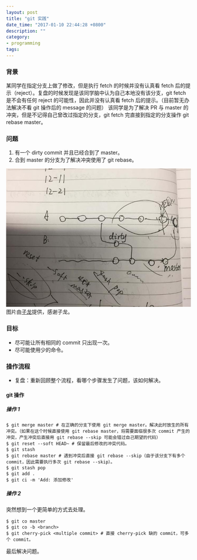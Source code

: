 ```yaml
---
layout: post
title: "git 实践"
date_time: "2017-01-10 22:44:28 +0800"
description: ""
category:
- programming
tags:
---
```


### 背景

某同学在指定分支上做了修改，但是执行 fetch 的时候并没有认真看 fetch 后的提示（reject）。复盘的时候发现是该同学脑中认为自己本地没有该分支，git fetch 是不会有任何 reject 的可能性，因此并没有认真看 fetch 后的提示。（目前暂无办法解决不看 git 操作后的 message 的问题）
该同学是为了解决 PR 与 master 的冲突，但是不记得自己曾改过指定的分支，git fetch 完直接到指定的分支操作 git rebase master。

### 问题

1. 有一个 dirty commit 并且已经合到了 master。
2. 合到 master 的分支为了解决冲突使用了 git rebase。

![](/files/images/623C22E1EF012B3376F3B5CFD4A055C7.jpeg)
图片由[子龙](http://borninsummer.com/)提供，感谢子龙。

### 目标

- 尽可能让所有相同的 commit 只出现一次。
- 尽可能使用少的命令。

### 操作流程

- 复盘：重新回顾整个流程，看哪个步骤发生了问题，该如何解决。

#### git 操作

##### 操作 1

```shell
$ git merge master # 在正确的分支下使用 git merge master。解决此时放生的所有冲突。（如果在这个时候直接使用 git rebase master，将需要面临很多次 commit 产生的冲突，产生冲突后直接用 git rebase --skip 可能会错过自己期望的代码）
$ git reset --soft HEAD~ # 保留最后修改的冲突代码。
$ git stash
$ git rebase master # 遇到冲突后直接 git rebase --skip（由于该分支下有多个 commit，因此需要执行多次 git rebase --skip）。
$ git stash pop
$ git add .
$ git ci -m 'Add: 添加修改'
```

##### 操作 2

突然想到一个更简单的方式去处理。

```shell
$ git co master
$ git co -b <branch>
$ git cherry-pick <multiple commit> # 直接 cherry-pick 缺的 commit，可多个 commit。
```

最后解决问题。
